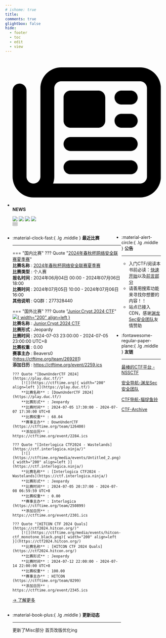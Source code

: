 ```yaml
---
# ishome: true
title: 
comments: true
glightbox: false
hide:
  - footer
  - toc
  - edit
  - view
---
```


<div class="grid cards">
    <ul>
        <li>
            <p><span class="twemoji lg middle"><svg xmlns="http://www.w3.org/2000/svg"
                        viewBox="0 0 512 512"><!--! Font Awesome Free 6.5.1 by @fontawesome - https://fontawesome.com License - https://fontawesome.com/license/free (Icons: CC BY 4.0, Fonts: SIL OFL 1.1, Code: MIT License) Copyright 2023 Fonticons, Inc.-->
                        <path
                            d="M168 80c-13.3 0-24 10.7-24 24v304c0 8.4-1.4 16.5-4.1 24H440c13.3 0 24-10.7 24-24V104c0-13.3-10.7-24-24-24H168zM72 480c-39.8 0-72-32.2-72-72V112c0-13.3 10.7-24 24-24s24 10.7 24 24v296c0 13.3 10.7 24 24 24s24-10.7 24-24V104c0-39.8 32.2-72 72-72h272c39.8 0 72 32.2 72 72v304c0 39.8-32.2 72-72 72H72zm104-344c0-13.3 10.7-24 24-24h96c13.3 0 24 10.7 24 24v80c0 13.3-10.7 24-24 24h-96c-13.3 0-24-10.7-24-24v-80zm200-24h32c13.3 0 24 10.7 24 24s-10.7 24-24 24h-32c-13.3 0-24-10.7-24-24s10.7-24 24-24zm0 80h32c13.3 0 24 10.7 24 24s-10.7 24-24 24h-32c-13.3 0-24-10.7-24-24s10.7-24 24-24zm-176 80h208c13.3 0 24 10.7 24 24s-10.7 24-24 24H200c-13.3 0-24-10.7-24-24s10.7-24 24-24zm0 80h208c13.3 0 24 10.7 24 24s-10.7 24-24 24H200c-13.3 0-24-10.7-24-24s10.7-24 24-24z">
                        </path>
                    </svg></span> <strong>NEWS</strong></p>
            <div class="grid cards">
                <div class="carousel">
                    <div class="carousel-container">
                        <a href="../HC_Start/" target="_blank"><img src="./assets/banner-quickstart.png" /></a>
                        <a href="../HC_AI/" target="_blank"><img src="./assets/banner-update.png" /></a>
                        <a href="https://github.com/CTF-Archives" target="_blank"><img
                                src="./assets/banner-Achieve.png" /></a>
                        <a href="javascript:alert$.next('我很可爱，请给我钱w');"><img
                                src="./assets/Banner-imcutesogivememoney.png" /></a>
                    </div>
                    <!-- 触发 hover 的区域 -->
                    <div class="carousel-hover left">
                        <button class="carousel-btn left" onclick="leftShift()"></button>
                    </div>
                    <div class="carousel-hover right">
                        <button class="carousel-btn right" onclick="rightShift()"></button>
                    </div>
                    <div class="carousel-bottom"></div>
                </div>
            </div>
        </li>
    </ul>
</div>

<div class="grid grid-cols-8 gap-4" style="display: grid;grid-template-columns: 70% 30%;" markdown>

<div class="grid cards" style="display: grid; grid-template-columns: 1fr;" markdown>

<div class="grid cards" markdown>

-   :material-clock-fast:{ .lg .middle } __最近比赛__

    ---
    <!-- 主页赛事展示_开始 -->
    === "国内比赛"
        ??? Quote "[2024年春秋杯网络安全联赛夏季赛](https://endbm.ichunqiu.com/2024cqgames1)"  
            **比赛名称** : [2024年春秋杯网络安全联赛夏季赛](https://endbm.ichunqiu.com/2024cqgames1)  
            **比赛类型** : 个人赛  
            **报名时间** : 2024年06月04日 00:00 - 2024年07月06日 18:00  
            **比赛时间** : 2024年07月05日 10:00 - 2024年07月06日 16:00  
            **其他说明** : QQ群：277328440  
                
    === "国外比赛"
        ??? Quote "[Junior.Crypt.2024 CTF](http://ctf-spcs.mf.grsu.by/)"  
            [![](https://ctftime.org/media/events/logo_NY.jpg){ width="200" align=left }](http://ctf-spcs.mf.grsu.by/)  
            **比赛名称** : [Junior.Crypt.2024 CTF](http://ctf-spcs.mf.grsu.by/)  
            **比赛形式** : Jeopardy  
            **比赛时间** : 2024-07-03 23:00:00 - 2024-07-05 23:00:00 UTC+8  
            **比赛权重** : 0.00  
            **赛事主办** : Beavers0 (https://ctftime.org/team/269281)  
            **添加日历** : https://ctftime.org/event/2259.ics  
            
        ??? Quote "[DownUnderCTF 2024](https://play.duc.tf/)"  
            [![](https://ctftime.org){ width="200" align=left }](https://play.duc.tf/)  
            **比赛名称** : [DownUnderCTF 2024](https://play.duc.tf/)  
            **比赛形式** : Jeopardy  
            **比赛时间** : 2024-07-05 17:30:00 - 2024-07-07 17:30:00 UTC+8  
            **比赛权重** : 68.04  
            **赛事主办** : DownUnderCTF (https://ctftime.org/team/126400)  
            **添加日历** : https://ctftime.org/event/2284.ics  
            
        ??? Quote "[Interlogica CTF2024 - Wastelands](https://ctf.interlogica.ninja/)"  
            [![](https://ctftime.org/media/events/Untitled_2.png){ width="200" align=left }](https://ctf.interlogica.ninja/)  
            **比赛名称** : [Interlogica CTF2024 - Wastelands](https://ctf.interlogica.ninja/)  
            **比赛形式** : Jeopardy  
            **比赛时间** : 2024-07-05 20:37:00 - 2024-07-08 06:59:59 UTC+8  
            **比赛权重** : 0.00  
            **赛事主办** : Interlogica (https://ctftime.org/team/250899)  
            **添加日历** : https://ctftime.org/event/2301.ics  
            
        ??? Quote "[HITCON CTF 2024 Quals](https://ctf2024.hitcon.org/)"  
            [![](https://ctftime.org/media/events/hitcon-ctf_monotone_black.png){ width="200" align=left }](https://ctf2024.hitcon.org/)  
            **比赛名称** : [HITCON CTF 2024 Quals](https://ctf2024.hitcon.org/)  
            **比赛形式** : Jeopardy  
            **比赛时间** : 2024-07-12 22:00:00 - 2024-07-14 22:00:00 UTC+8  
            **比赛权重** : 100.00  
            **赛事主办** : HITCON (https://ctftime.org/team/8299)  
            **添加日历** : https://ctftime.org/event/2345.ics  
            
    <!-- 主页赛事展示_结束 -->
    [→ 了解更多](./Event/)

</div>
  <div class="grid cards" markdown>

-   :material-book-plus:{ .lg .middle } __更新动态__

    ---

    更新了Misc部分 首页改版优化ing

</div>  
</div>
<div class="grid cards" markdown>

<div class="grid cards" markdown>

-   :material-alert-circle:{ .lg .middle } __公告__

    ---

    - 入门CTF/阅读本书前必读：[快速开始](./HC_Start/)以及[前言部分](./HC_Preface/)  
    - 请善用搜索功能来寻找你想要的内容！！
    - 站点已接入 CDN，感谢[渊龙Sec安全团队](https://dh.aabyss.cn)友情赞助

-   :fontawesome-regular-paper-plane:{ .lg .middle } __友链__

    ---

    [最棒的CTF平台 - NSSCTF](https://www.nssctf.cn/)  

    [安全导航-渊龙Sec安全团队](https://dh.aabyss.cn)    

    [CTF导航-猫捉鱼铃](https://ctf.mzy0.com/)

    [CTF-Archive](https://github.com/CTF-Archives)

</div>   

</div>

</div>
